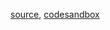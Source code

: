 [source](https://github.com/rrag/react-stockcharts/blob/master/docs/lib/charts/CandleStickStockScaleChartWithVolumeBarV3.js), [codesandbox](https://codesandbox.io/s/github/rrag/react-stockcharts-examples2/tree/master/examples/CandleStickStockScaleChartWithVolumeBarV3)

